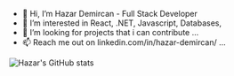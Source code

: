 - 👋 Hi, I’m Hazar Demircan - Full Stack Developer
- 👀 I’m interested in React, .NET, Javascript, Databases, 
- 💞️ I’m looking for projects that i can contribute ...
- 📫 Reach me out on linkedin.com/in/hazar-demircan/ ...

<!---
hazardemircan/hazardemircan is a ✨ special ✨ repository because its `README.md` (this file) appears on your GitHub profile.
You can click the Preview link to take a look at your changes.
--->

![Hazar's GitHub stats](https://github-readme-stats.vercel.app/api?username=hazardemircan&show_icons=true&theme=synthwave)
